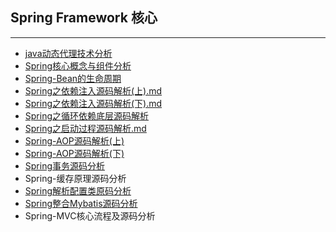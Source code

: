 ## Spring Framework 核心

***

- [java动态代理技术分析](docs/spring/1.java动态代理技术分析.md)
- [Spring核心概念与组件分析](docs/spring/2.Spring核心概念与组件分析.md)
- [Spring-Bean的生命周期](docs/spring/3.SpringBean的生命周期.md)
- [Spring之依赖注入源码解析(上).md](docs/spring/4.Spring依赖注入源码解析(上).md)
- [Spring之依赖注入源码解析(下).md](docs/spring/5.Spring依赖注入源码解析(下).md)
- [Spring之循环依赖底层源码解析](docs/spring/6.Spring之循环依赖底层源码解析.md)
- [Spring之启动过程源码解析.md](docs/spring/Spring之启动过程源码解析.md) 
- [Spring-AOP源码解析(上)](docs/spring/Spring-AOP源码解析(上).md)
- [Spring-AOP源码解析(下)](docs/spring/Spring-AOP源码解析(下).md)
- [Spring事务源码分析](docs/spring/Spring事务源码分析.md)
- Spring-缓存原理源码分析
- [Spring解析配置类原码分析](docs/spring/Spring解析配置类源码分析.md)
- [Spring整合Mybatis源码分析](docs/spring/Spring整合Mybatis源码分析.md)  
- Spring-MVC核心流程及源码分析